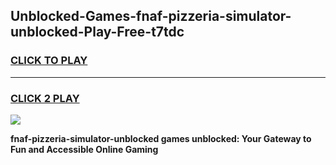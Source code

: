 
## Unblocked-Games-fnaf-pizzeria-simulator-unblocked-Play-Free-t7tdc
<h3>
<a href="https://premium76.site?title=fnaf-pizzeria-simulator-unblocked&ref=10A">CLICK TO PLAY</a></h3>
<hr>

<h3>
<a href="https://premium76.site?title=fnaf-pizzeria-simulator-unblocked&ref=10A">CLICK 2 PLAY</a>
  
</h3>

<a href="https://premium76.site?title=fnaf-pizzeria-simulator-unblocked&ref=10A"><img src="https://clearcache.store/games.png"></a>


**fnaf-pizzeria-simulator-unblocked games unblocked: Your Gateway to Fun and Accessible Online Gaming**
